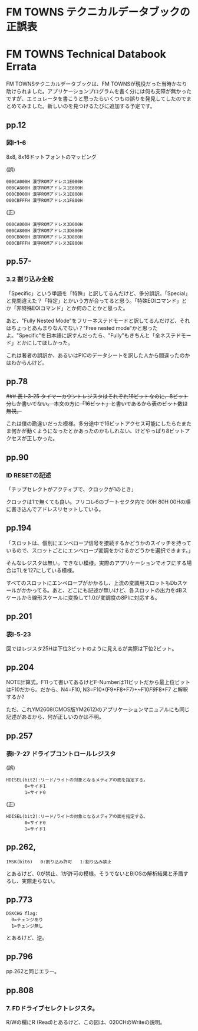 # FM TOWNS テクニカルデータブックの正誤表

# FM TOWNS Technical Databook Errata


FM TOWNSテクニカルデータブックは、FM TOWNSが現役だった当時かなり助けられました。アプリケーションプログラムを書く分には何も支障が無かったですが、エミュレータを書こうと思ったらいくつもの誤りを発見してしたのでまとめてみました。新しいのを見つけるたびに追加する予定です。



## pp.12
### 図I-1-6

8x8, 8x16ドットフォントのマッピング

(誤)
```
000CA000H 漢字ROMアドレス1E000H
000CA800H 漢字ROMアドレス1E800H
000CB000H 漢字ROMアドレス1E800H
000CBFFFH 漢字ROMアドレス1F800H
```

(正)
```
000CA000H 漢字ROMアドレス3D000H
000CA800H 漢字ROMアドレス3D800H
000CB000H 漢字ROMアドレス3D800H
000CBFFFH 漢字ROMアドレス3E800H
```



## pp.57-
### 3.2 割り込み全般
「Specific」という単語を「特殊」と訳してるんだけど、多分誤訳。「Special」と見間違えた？「特定」とかいう方が合ってると思う。「特殊EOIコマンド」とか「非特殊EOIコマンド」とか何のことかと思った。

あと、"Fully Nested Mode"をフリーネステドモードと訳してるんだけど、それはちょっとあんまりなんでない？"Free nested mode"かと思ったよ。"Specific"を日本語に訳すんだったら、"Fully"もきちんと「全ネステドモード」とかにしてほしかった。

これは著者の誤訳か、あるいはPICのデータシートを訳した人から間違ったのかはわからんけど。



## pp.78
~~### 表 I-3-25
タイマーカウントレジスタはそれぞれ16ビットなのに、8ビット分しか書いてない。
本文の方に「16ビット」と書いてあるから表のビット数は無視。~~

これは僕の勘違いだった模様。多分途中で16ビットアクセス可能にしたらたまたま何かが動くようになったとかあったのかもしれない、けどやっぱり8ビットアクセスが正しかった。


## pp.90
### ID RESETの記述

「チップセレクトがアクティブで、クロックが1のとき」

クロックは1で無くても良い。フリコレ6のブートセクタ内で 00H 80H 00Hの順に書き込んでアドレスリセットしている。



## pp.194
「スロットは、個別にエンベロープ信号を接続するかどうかのスイッチを持っているので、スロットごとにエンベロープ変調をかけるかどうかを選択できます。」

そんなレジスタは無い。できない模様。実際のアプリケーションでオフにする場合はTLを127にしている模様。

すべてのスロットにエンベロープがかかるし、上流の変調用スロットもDbスケールがかかってる。あと、どこにも記述が無いけど、各スロットの出力をdBスケールから線形スケールに変換して1.0が変調度の8PIに対応する。



## pp.201
### 表I-5-23
図ではレジスタ25Hは下位3ビットのように見えるが実際は下位2ビット。



## pp.204
NOTE計算式。F11って書いてあるけどF-Numberは11ビットだから最上位ビットはF10だから。だから、N4=F10, N3=F10*(F9+F8+F7)+~F10*F9*F8*F7 と解釈するか?

ただ、これYM2608(CMOS版YM2612)のアプリケーションマニュアルにも同じ記述があるから、何が正しいのかは不明。



## pp.257
### 表I-7-27 ドライブコントロールレジスタ

(誤)
```
HDISEL(bit2):リード/ライトの対象となるメディアの面を指定する。
       0=サイド1
       1=サイド0
```
(正)
```
HDISEL(bit2):リード/ライトの対象となるメディアの面を指定する。
       0=サイド0
       1=サイド1
```

## pp.262, 
```
IMSK(bit6)   0:割り込み許可   1:割り込み禁止
```
とあるけど、0が禁止、1が許可の模様。そうでないとBIOSの解析結果と矛盾するし、実際走らない。


## pp.773
```
DSKCHG flag:
  0=チェンジあり
  1=チェンジ無し
```
とあるけど、逆。


## pp.796
pp.262と同じエラー。


## pp.808 
### 7. FDドライブセレクトレジスタ。

R/Wの欄にR (Read)とあるけど、この図は、020CHのWriteの説明。

